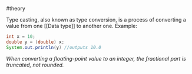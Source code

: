 #theory 

Type casting, also known as type conversion, is a process of converting a value from one [[Data type]] to another one. Example:

```java
int x = 10;
double y = (double) x;
System.out.println(y) //outputs 10.0
```

*When converting a floating-point value to an integer, the fractional part is truncated, not rounded.*